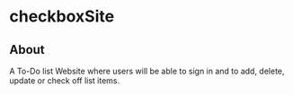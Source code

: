 # checkboxSite

## About

A To-Do list Website where users will be able to sign in and to add, delete, update or check off list items.
